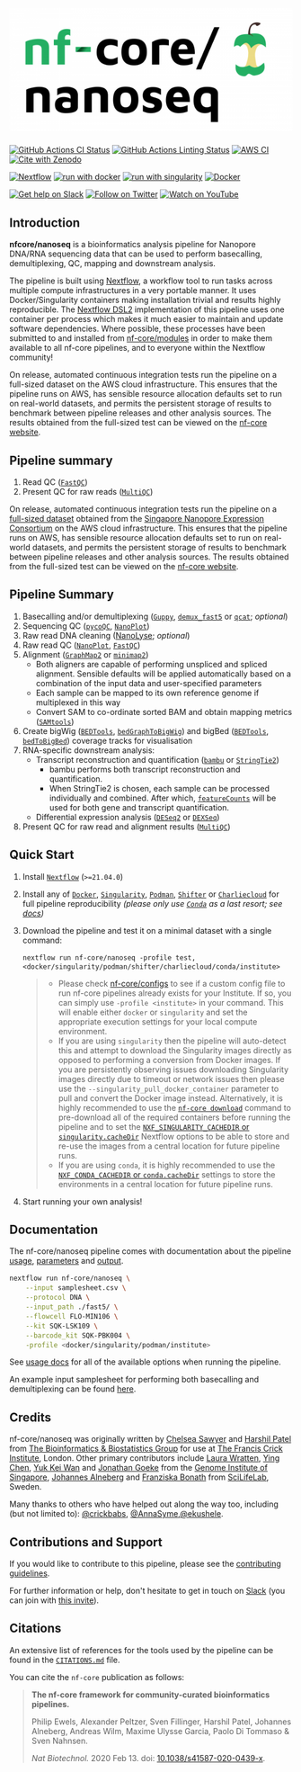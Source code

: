 # ![nfcore/nanoseq](docs/images/nf-core-nanoseq_logo.png)

[![GitHub Actions CI Status](https://github.com/nf-core/nanoseq/workflows/nf-core%20CI/badge.svg)](https://github.com/nf-core/nanoseq/actions?query=workflow%3A%22nf-core+CI%22)
[![GitHub Actions Linting Status](https://github.com/nf-core/nanoseq/workflows/nf-core%20linting/badge.svg)](https://github.com/nf-core/nanoseq/actions?query=workflow%3A%22nf-core+linting%22)
[![AWS CI](https://img.shields.io/badge/CI%20tests-Full%20size-FF9900?labelColor=000000&logo=Amazon%20AWS)](https://nf-co.re/nanoseq/results)
[![Cite with Zenodo](http://img.shields.io/badge/DOI-10.5281/zenodo.3697959-1073c8?labelColor=000000)](https://doi.org/10.5281/zenodo.3697959)

[![Nextflow](https://img.shields.io/badge/nextflow-%E2%89%A521.04.0-23aa62.svg?labelColor=000000)](https://www.nextflow.io/)
[![run with docker](https://img.shields.io/badge/run%20with-docker-0db7ed?labelColor=000000&logo=docker)](https://www.docker.com/)
[![run with singularity](https://img.shields.io/badge/run%20with-singularity-1d355c.svg?labelColor=000000)](https://sylabs.io/docs/)
[![Docker](https://img.shields.io/docker/automated/nfcore/nanoseq.svg)](https://hub.docker.com/r/nfcore/nanoseq)

[![Get help on Slack](http://img.shields.io/badge/slack-nf--core%20%23nanoseq-4A154B?labelColor=000000&logo=slack)](https://nfcore.slack.com/channels/nanoseq)
[![Follow on Twitter](http://img.shields.io/badge/twitter-%40nf__core-1DA1F2?labelColor=000000&logo=twitter)](https://twitter.com/nf_core)
[![Watch on YouTube](http://img.shields.io/badge/youtube-nf--core-FF0000?labelColor=000000&logo=youtube)](https://www.youtube.com/c/nf-core)

## Introduction

**nfcore/nanoseq** is a bioinformatics analysis pipeline for Nanopore DNA/RNA sequencing data that can be used to perform basecalling, demultiplexing, QC, mapping and downstream analysis.

The pipeline is built using [Nextflow](https://www.nextflow.io), a workflow tool to run tasks across multiple compute infrastructures in a very portable manner. It uses Docker/Singularity containers making installation trivial and results highly reproducible. The [Nextflow DSL2](https://www.nextflow.io/docs/latest/dsl2.html) implementation of this pipeline uses one container per process which makes it much easier to maintain and update software dependencies. Where possible, these processes have been submitted to and installed from [nf-core/modules](https://github.com/nf-core/modules) in order to make them available to all nf-core pipelines, and to everyone within the Nextflow community!

On release, automated continuous integration tests run the pipeline on a full-sized dataset on the AWS cloud infrastructure. This ensures that the pipeline runs on AWS, has sensible resource allocation defaults set to run on real-world datasets, and permits the persistent storage of results to benchmark between pipeline releases and other analysis sources. The results obtained from the full-sized test can be viewed on the [nf-core website](https://nf-co.re/nanoseq/results).

## Pipeline summary

1. Read QC ([`FastQC`](https://www.bioinformatics.babraham.ac.uk/projects/fastqc/))
2. Present QC for raw reads ([`MultiQC`](http://multiqc.info/))

On release, automated continuous integration tests run the pipeline on a [full-sized dataset](https://github.com/nf-core/test-datasets/tree/nanoseq#full-sized-test-data) obtained from the [Singapore Nanopore Expression Consortium](https://github.com/GoekeLab/sg-nex-data) on the AWS cloud infrastructure. This ensures that the pipeline runs on AWS, has sensible resource allocation defaults set to run on real-world datasets, and permits the persistent storage of results to benchmark between pipeline releases and other analysis sources. The results obtained from the full-sized test can be viewed on the [nf-core website](https://nf-co.re/nanoseq/results).

## Pipeline Summary

1. Basecalling and/or demultiplexing ([`Guppy`](https://nanoporetech.com/nanopore-sequencing-data-analysis), [`demux_fast5`](https://github.com/nanoporetech/ont_fast5_api#demux_fast5) or [`qcat`](https://github.com/nanoporetech/qcat); *optional*)
2. Sequencing QC ([`pycoQC`](https://github.com/a-slide/pycoQC), [`NanoPlot`](https://github.com/wdecoster/NanoPlot))
3. Raw read DNA cleaning ([NanoLyse](https://github.com/wdecoster/nanolyse); *optional*)
4. Raw read QC ([`NanoPlot`](https://github.com/wdecoster/NanoPlot), [`FastQC`](http://www.bioinformatics.babraham.ac.uk/projects/fastqc/))
5. Alignment ([`GraphMap2`](https://github.com/lbcb-sci/graphmap2) or [`minimap2`](https://github.com/lh3/minimap2))
    * Both aligners are capable of performing unspliced and spliced alignment. Sensible defaults will be applied automatically based on a combination of the input data and user-specified parameters
    * Each sample can be mapped to its own reference genome if multiplexed in this way
    * Convert SAM to co-ordinate sorted BAM and obtain mapping metrics ([`SAMtools`](http://www.htslib.org/doc/samtools.html))
6. Create bigWig ([`BEDTools`](https://github.com/arq5x/bedtools2/), [`bedGraphToBigWig`](http://hgdownload.soe.ucsc.edu/admin/exe/)) and bigBed ([`BEDTools`](https://github.com/arq5x/bedtools2/), [`bedToBigBed`](http://hgdownload.soe.ucsc.edu/admin/exe/)) coverage tracks for visualisation
7. RNA-specific downstream analysis:
    * Transcript reconstruction and quantification ([`bambu`](https://bioconductor.org/packages/release/bioc/html/bambu.html) or [`StringTie2`](https://ccb.jhu.edu/software/stringtie/))
        * bambu performs both transcript reconstruction and quantification.
        * When StringTie2 is chosen, each sample can be processed individually and combined. After which, [`featureCounts`](http://bioinf.wehi.edu.au/featureCounts/) will be used for both gene and transcript quantification.
    * Differential expression analysis ([`DESeq2`](https://bioconductor.org/packages/release/bioc/html/DESeq2.html) or [`DEXSeq`](https://bioconductor.org/packages/release/bioc/html/DEXSeq.html))
8. Present QC for raw read and alignment results ([`MultiQC`](https://multiqc.info/docs/))

## Quick Start

1. Install [`Nextflow`](https://www.nextflow.io/docs/latest/getstarted.html#installation) (`>=21.04.0`)

2. Install any of [`Docker`](https://docs.docker.com/engine/installation/), [`Singularity`](https://www.sylabs.io/guides/3.0/user-guide/), [`Podman`](https://podman.io/), [`Shifter`](https://nersc.gitlab.io/development/shifter/how-to-use/) or [`Charliecloud`](https://hpc.github.io/charliecloud/) for full pipeline reproducibility _(please only use [`Conda`](https://conda.io/miniconda.html) as a last resort; see [docs](https://nf-co.re/usage/configuration#basic-configuration-profiles))_

3. Download the pipeline and test it on a minimal dataset with a single command:

    ```console
    nextflow run nf-core/nanoseq -profile test,<docker/singularity/podman/shifter/charliecloud/conda/institute>
    ```

    > * Please check [nf-core/configs](https://github.com/nf-core/configs#documentation) to see if a custom config file to run nf-core pipelines already exists for your Institute. If so, you can simply use `-profile <institute>` in your command. This will enable either `docker` or `singularity` and set the appropriate execution settings for your local compute environment.
    > * If you are using `singularity` then the pipeline will auto-detect this and attempt to download the Singularity images directly as opposed to performing a conversion from Docker images. If you are persistently observing issues downloading Singularity images directly due to timeout or network issues then please use the `--singularity_pull_docker_container` parameter to pull and convert the Docker image instead. Alternatively, it is highly recommended to use the [`nf-core download`](https://nf-co.re/tools/#downloading-pipelines-for-offline-use) command to pre-download all of the required containers before running the pipeline and to set the [`NXF_SINGULARITY_CACHEDIR` or `singularity.cacheDir`](https://www.nextflow.io/docs/latest/singularity.html?#singularity-docker-hub) Nextflow options to be able to store and re-use the images from a central location for future pipeline runs.
    > * If you are using `conda`, it is highly recommended to use the [`NXF_CONDA_CACHEDIR` or `conda.cacheDir`](https://www.nextflow.io/docs/latest/conda.html) settings to store the environments in a central location for future pipeline runs.

4. Start running your own analysis!

## Documentation

The nf-core/nanoseq pipeline comes with documentation about the pipeline [usage](https://nf-co.re/nanoseq/usage), [parameters](https://nf-co.re/nanoseq/parameters) and [output](https://nf-co.re/nanoseq/output).

```bash
nextflow run nf-core/nanoseq \
    --input samplesheet.csv \
    --protocol DNA \
    --input_path ./fast5/ \
    --flowcell FLO-MIN106 \
    --kit SQK-LSK109 \
    --barcode_kit SQK-PBK004 \
    -profile <docker/singularity/podman/institute>
```

See [usage docs](https://nf-co.re/nanoseq/usage) for all of the available options when running the pipeline.

An example input samplesheet for performing both basecalling and demultiplexing can be found [here](assets/samplesheet.csv).

## Credits

nf-core/nanoseq was originally written by [Chelsea Sawyer](https://github.com/csawye01) and [Harshil Patel](https://github.com/drpatelh) from [The Bioinformatics & Biostatistics Group](https://www.crick.ac.uk/research/science-technology-platforms/bioinformatics-and-biostatistics/) for use at [The Francis Crick Institute](https://www.crick.ac.uk/), London. Other primary contributors include [Laura Wratten](https://github.com/lwratten), [Ying Chen](https://github.com/cying111), [Yuk Kei Wan](https://github.com/yuukiiwa) and [Jonathan Goeke](https://github.com/jonathangoeke) from the [Genome Institute of Singapore](https://www.a-star.edu.sg/gis), [Johannes Alneberg](https://github.com/alneberg) and [Franziska Bonath](https://github.com/FranBonath) from [SciLifeLab](https://www.scilifelab.se/), Sweden.

Many thanks to others who have helped out along the way too, including (but not limited to): [@crickbabs](https://github.com/crickbabs), [@AnnaSyme](https://github.com/AnnaSyme),[@ekushele](https://github.com/ekushele).

## Contributions and Support

If you would like to contribute to this pipeline, please see the [contributing guidelines](.github/CONTRIBUTING.md).

For further information or help, don't hesitate to get in touch on [Slack](https://nfcore.slack.com/channels/nanoseq) (you can join with [this invite](https://nf-co.re/join/slack)).

## Citations

An extensive list of references for the tools used by the pipeline can be found in the [`CITATIONS.md`](CITATIONS.md) file.

You can cite the `nf-core` publication as follows:

> **The nf-core framework for community-curated bioinformatics pipelines.**
>
> Philip Ewels, Alexander Peltzer, Sven Fillinger, Harshil Patel, Johannes Alneberg, Andreas Wilm, Maxime Ulysse Garcia, Paolo Di Tommaso & Sven Nahnsen.
>
> _Nat Biotechnol._ 2020 Feb 13. doi: [10.1038/s41587-020-0439-x](https://dx.doi.org/10.1038/s41587-020-0439-x).
